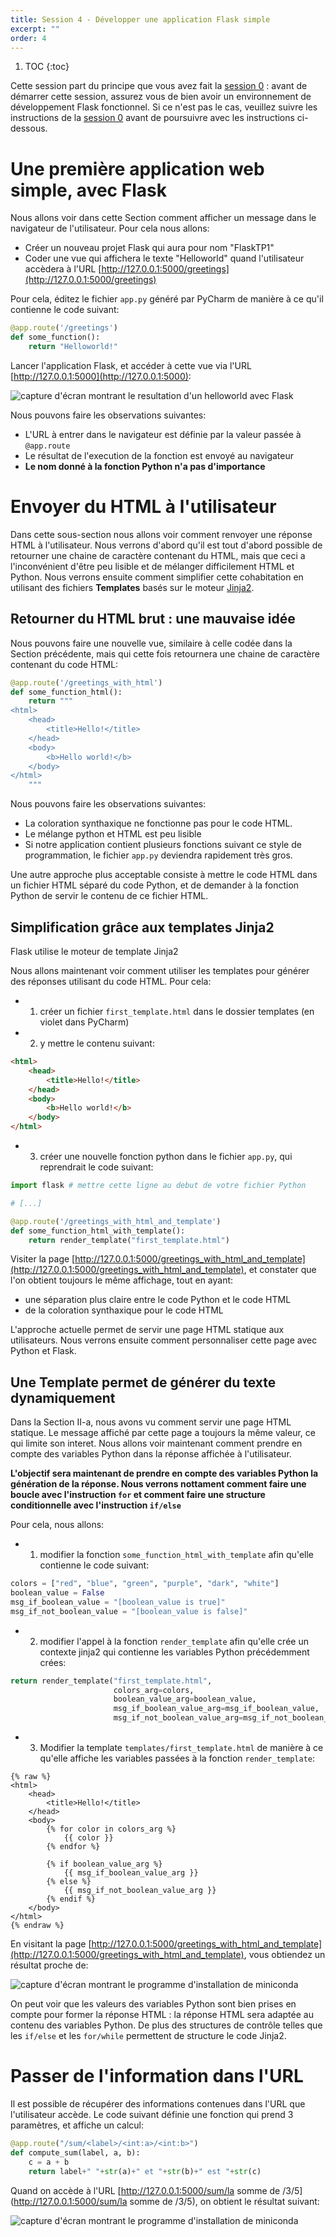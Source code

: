 ```yaml
---
title: Session 4 - Développer une application Flask simple
excerpt: ""
order: 4
---
```


1. TOC
{:toc}


Cette session part du principe que vous avez fait la [session
0](session0.html) : avant de démarrer cette session, assurez vous de
bien avoir un environnement de développement Flask fonctionnel. Si ce
n'est pas le cas, veuillez suivre les instructions de la [session
0](session0.html) avant de poursuivre avec les instructions
ci-dessous.


# Une première application web simple, avec Flask

Nous allons voir dans cette Section comment afficher un message dans le navigateur de l'utilisateur. Pour cela nous allons:

* Créer un nouveau projet Flask qui aura pour nom "FlaskTP1"
* Coder une vue qui affichera le texte "Helloworld" quand l'utilisateur accèdera à l'URL [http://127.0.0.1:5000/greetings](http://127.0.0.1:5000/greetings)

Pour cela, éditez le fichier `app.py` généré par PyCharm de manière à ce qu'il contienne le code suivant:

```python
@app.route('/greetings')
def some_function():
    return "Helloworld!"
```

Lancer l'application Flask, et accéder à cette vue via l'URL [http://127.0.0.1:5000](http://127.0.0.1:5000):

![capture d'écran montrant le resultation d'un helloworld avec Flask](/assets/img/session1/screen1.png)

Nous pouvons faire les observations suivantes:

* L'URL à entrer dans le navigateur est définie par la valeur passée à `@app.route`
* Le résultat de l'execution de la fonction est envoyé au navigateur
* **Le nom donné à la fonction Python n'a pas d'importance**


# Envoyer du HTML à l'utilisateur

Dans cette sous-section nous allons voir comment renvoyer une réponse
HTML à l'utilisateur. Nous verrons d'abord qu'il est tout d'abord
possible de retourner une chaine de caractère contenant du HTML, mais
que ceci a l'inconvénient d'être peu lisible et de mélanger
difficilement HTML et Python. Nous verrons ensuite comment simplifier
cette cohabitation en utilisant des fichiers **Templates** basés sur
le moteur [Jinja2](http://jinja.pocoo.org/docs/2.10/).

## Retourner du HTML brut : une mauvaise idée

Nous pouvons faire une nouvelle vue, similaire à celle codée dans la
Section précédente, mais qui cette fois retournera une chaine de
caractère contenant du code HTML:

```python
@app.route('/greetings_with_html')
def some_function_html():
    return """
<html>
    <head>
        <title>Hello!</title>
    </head>
    <body>
        <b>Hello world!</b>
    </body>
</html>
    """
```

Nous pouvons faire les observations suivantes:
* La coloration synthaxique ne fonctionne pas pour le code HTML.
* Le mélange python et HTML est peu lisible
* Si notre application contient plusieurs fonctions suivant ce style
  de programmation, le fichier `app.py` deviendra rapidement très
  gros.
  
Une autre approche plus acceptable consiste à mettre le code HTML dans
un fichier HTML séparé du code Python, et de demander à la fonction
Python de servir le contenu de ce fichier HTML.

## Simplification grâce aux templates Jinja2

Flask utilise le moteur de template Jinja2

Nous allons maintenant voir comment utiliser les templates pour
générer des réponses utilisant du code HTML. Pour cela:

* 1) créer un fichier `first_template.html` dans le dossier templates
   (en violet dans PyCharm)
* 2) y mettre le contenu suivant:

```html
<html>
    <head>
        <title>Hello!</title>
    </head>
    <body>
        <b>Hello world!</b>
    </body>
</html>
```
- 3) créer une nouvelle fonction python dans le fichier `app.py`, qui reprendrait le code suivant:

```python
import flask # mettre cette ligne au debut de votre fichier Python

# [...]

@app.route('/greetings_with_html_and_template')
def some_function_html_with_template():
    return render_template("first_template.html")
```

Visiter la page [http://127.0.0.1:5000/greetings_with_html_and_template](http://127.0.0.1:5000/greetings_with_html_and_template), et constater que l'on obtient toujours le même affichage, tout en ayant:
- une séparation plus claire entre le code Python et le code HTML
- de la coloration synthaxique pour le code HTML

L'approche actuelle permet de servir une page HTML statique aux
utilisateurs. Nous verrons ensuite comment personnaliser cette page
avec Python et Flask.



## Une Template permet de générer du texte dynamiquement

Dans la Section II-a, nous avons vu comment servir une page HTML
statique. Le message affiché par cette page a toujours la même valeur,
ce qui limite son interet. Nous allons voir maintenant comment prendre
en compte des variables Python dans la réponse affichée à
l'utilisateur.

**L'objectif sera maintenant de prendre en compte des variables Python
la génération de la réponse. Nous verrons nottament comment faire une
boucle avec l'instruction `for` et comment faire une structure
conditionnelle avec l'instruction `if/else`**

Pour cela, nous allons:

- 1) modifier la fonction `some_function_html_with_template` afin qu'elle contienne le code suivant:

```python
colors = ["red", "blue", "green", "purple", "dark", "white"]
boolean_value = False
msg_if_boolean_value = "[boolean_value is true]"
msg_if_not_boolean_value = "[boolean_value is false]"
```

- 2) modifier l'appel à la fonction `render_template` afin qu'elle crée un contexte jinja2 qui contienne les variables Python précédemment crées:

```python
return render_template("first_template.html",
                       colors_arg=colors,
                       boolean_value_arg=boolean_value,
                       msg_if_boolean_value_arg=msg_if_boolean_value,
                       msg_if_not_boolean_value_arg=msg_if_not_boolean_value)
```

- 3) Modifier la template `templates/first_template.html` de manière à ce qu'elle affiche les variables passées à la fonction `render_template`:

```jinja
{% raw %}
<html>
    <head>
        <title>Hello!</title>
    </head>
    <body>
        {% for color in colors_arg %}
            {{ color }}
        {% endfor %}

        {% if boolean_value_arg %}
            {{ msg_if_boolean_value_arg }}
        {% else %}
            {{ msg_if_not_boolean_value_arg }}
        {% endif %}
    </body>
</html>
{% endraw %}
```

En visitant la page [http://127.0.0.1:5000/greetings_with_html_and_template](http://127.0.0.1:5000/greetings_with_html_and_template), vous obtiendez un résultat proche de:

![capture d'écran montrant le programme d'installation de miniconda](/assets/img/session1/screen4.png)


On peut voir que les valeurs des variables Python sont bien prises en
compte pour former la réponse HTML : la réponse HTML sera adaptée au
contenu des variables Python. De plus des structures de contrôle
telles que les `if/else` et les `for/while` permettent de
structure le code Jinja2.

# Passer de l'information dans l'URL

Il est possible de récupérer des informations contenues dans l'URL que
l'utilisateur accède. Le code suivant définie une fonction qui prend 3
paramètres, et affiche un calcul:

```python
@app.route("/sum/<label>/<int:a>/<int:b>")
def compute_sum(label, a, b):
    c = a + b
    return label+" "+str(a)+" et "+str(b)+" est "+str(c)
```

Quand on accède à l'URL [http://127.0.0.1:5000/sum/la somme de
/3/5](http://127.0.0.1:5000/sum/la somme de /3/5), on obtient le
résultat suivant:

![capture d'écran montrant le programme d'installation de miniconda](/assets/img/session1/screen5.png)

